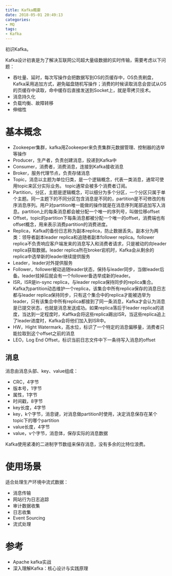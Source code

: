 ```yaml
---
title: Kafka概要
date: 2018-05-01 20:49:13
categories: 
- MQ
tags:
- Kafka
---
```


初识Kafka。

<!--more-->

Kafka设计初衷是为了解决互联网公司超大量级数据的实时传输，需要考虑以下问题：

- 吞吐量、延时，每次写操作会把数据写到OS的页缓存中，OS负责刷盘，Kafka采用追加方式，避免磁盘随机写操作；消费的时候读取消息会尝试从OS的页缓存中读取，命中缓存后直接发送到Socket上，就是零拷贝技术。
- 消息持久化
- 负载均衡、故障转移
- 伸缩性

# 基本概念

- Zookeeper集群，kafka用Zookeeper来负责集群元数据管理、控制器的选举等操作
- Producer，生产者，负责创建消息，投递到Kafka中
- Consumer，消费者，消费消息，连接到Kafka接收消息
- Broker，服务代理节点，负责存储消息
- Topic，消息以主题为单位归类，是一个逻辑概念，代表一类消息，通常可使用topic来区分实际业务。 topic通常会被多个消费者订阅。
- Partition，分区，主题是逻辑概念，可以细分为多个分区，一个分区只属于单个主题。同一主题下的不同分区包含消息是不同的，partition是不可修改的有序消息序列。用户对partition唯一能做的操作就是在消息序列尾部追加写入消息。partition上的每条消息都会被分配一个唯一的序列号，叫做位移offset
- Offset，topic的partition下每条消息都被分配一个唯一的offset，消费端也有offset概念，用来表示消费partition的消费进度。
- Replica，Kafka的备份日志称为副本replica，防止数据丢失。副本分为两类：领导者副本leader replica和追随者副本follower replica。follower replica不负责响应客户端发来的消息写入和消费者请求，只是被动的向leader replica获取数据。leader replica所在broker宕机时，Kafka会从剩余的replica中选举新的leader继续提供服务
- Leader，leader对外提供服务
- Follower，follower被动追随leader状态，保持与leader同步，当做leader后备。leader挂掉后就会有一个follower备选举成新的leader。
- ISR，ISR是in-sync replica，与leader replica保持同步的replica集合。Kafka为partition动态维护一个replica，该集合中所有replica保存的消息日志都与leader replica保持同步，只有这个集合中的replica才能被选举为leader，只有该集合中所有replica都接到了同一条消息，Kafka才会认为消息是已提交状态，也就是消息发送成功。如果replica落后于leader replica的进度，当达到一定程度时，Kaffka会将这些replica踢出ISR，当这些replica追上了leader进度时，Kafka会将他们加入到ISR中。
- HW，Hight Watermark，高水位，标识了一个特定的消息偏移量，消费者只能拉取到这个offset之前的消息
- LEO，Log End Offset，标识当前日志文件中下一条待写入消息的offset

## 消息

消息由消息头部、key、value组成：

- CRC，4字节
- 版本号，1字节
- 属性，1字节
- 时间戳，8字节
- key长度，4字节
- key，k个字节，消息键，对消息做partition时使用，决定消息保存在某个topic下的哪个partition
- value长度，4字节
- value，v个字节，消息体，保存实际的消息数据

Kafka使用紧凑的二进制字节数组来保存消息，没有多余的比特位浪费。

# 使用场景

适合处理生产环境中流式数据：

- 消息传输
- 网站行为日志追踪
- 审计数据收集
- 日志收集
- Event Sourcing
- 流式处理

# 参考

- Apache kafka实战
- 深入理解Kafka：核心设计与实践原理